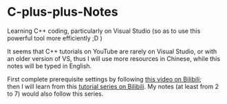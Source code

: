 # C-plus-plus-Notes

Learning C++ coding, particularly on Visual Studio (so as to use this powerful tool more efficiently ;D )

It seems that C++ tutorials on YouTube are rarely on Visual Studio, or with an older version of VS, thus I will use more resources in Chinese, while this notes will be typed in English.

First complete prerequisite settings by following [this video on Bilibili](https://www.bilibili.com/video/BV1U741157Rd?spm_id_from=333.999.0.0);\
then I will learn from this [tutorial series on Bilibili](https://www.bilibili.com/video/BV1ty4y1m7pZ?spm_id_from=333.999.0.0). My notes (at least from 2 to 7) would also follow this series. 

